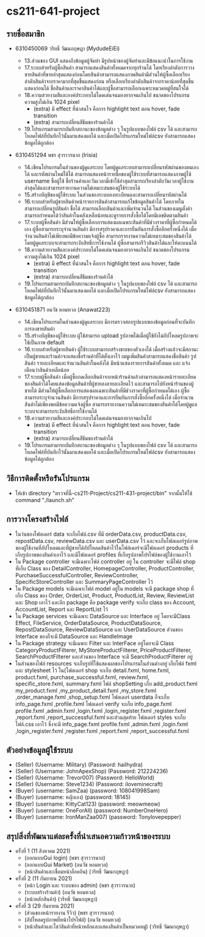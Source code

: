 # cs211-641-project

## รายชื่อสมาชิก
* 6310450069 วริทธิ์ วัฒนกฤษฎา (MydudeEiEi)
  * 13.ส่วนของ GUI แสดงถึงข้อมูลผู้จัดทำ มีรูปหน้าของผู้จัดทำและมีข้อแนะนำในการใช้งาน
  * 17.ระบบสำหรับผู้ซื้อสินค้า สามารถแสดงสินค้าทั้งหมดจากทุกร้านได้ โดยเรียงลำดับการวางขายสินค้าที่ขายล่าสุดแสดงก่อนโดยสินค้าสามารถแสดงภาพสินค้ามีส่วนให้ผู้ซื้อเลือกเรียงลำดับสินค้าจากราคามากที่สุดขึ้นแสดงก่อน หรือเลือกเรียงลำดับสินค้าจากราคาน้อยที่สุดขึ้นแสดงก่อนได้ ชื่อสินค้าและราคาสินค้าได้และผู้ซื้อสามารถเลือกเฉพาะหมวดหมู่ที่สนใจได้
  * 18.ความสวยงามสีและองค์ประกอบไม่โดดเด่นจนมองยากจนเกินไป ขนาดของโปรแกรมความสูงไม่เกิน 1024 pixel 
    * (extra) มี effect ที่น่าสนใจ คือการ highlight text ตอน hover, fade transition
    * (extra) สามารถเปลี่ยนสีธีมของร้านค้าได้
  * 19.โปรแกรมสามารถบันทึกสถานะของข้อมูลต่าง ๆ ในรูปแบบของไฟล์ csv ได้ และสามารถโหลดไฟล์ที่บันทึกไว้นั้นมาแสดงผลได้ และเมื่อเปิดโปรแกรมใหม่ไฟล์csv ยังสามารถแสดงข้อมูลได้ถูกต้อง

  
* 6310451294 พชร สุวราวรนาถ (Irisia)
  * 14.เขียนโปรแกรมในส่วนของผู้ดูแลระบบ โดยผู้ดูแลระบบสามารถเปลี่ยนรหัสผ่านของตนเองได้ และรหัสผ่านใหม่ใช้ได้ สามารถแสดงหน้ารายชื่อของผู้ใช้ระบบที่สามารถแสดงภาพผู้ใช้ username ชื่อผู้ใช้ ชื่อร้านค้าและวันเวลามี่เข้าใช้ล่าสุดสามารถเรียงลำดับวันเวลาผู้ใช้งานล่าสุดได้และสามารถรายงานความไม่เหมาะสมของผู้ใช้ระบบได้
  * 15.สร้างบัญชีของผู้ใช้ระบบ ในส่วนของระบบลงทะเบียนและสามารถเปลี่ยนรหัสผ่านได้
  * 16.ระบบสำหรับผู้ขายสินค้าหน้ารายการสินค้าสามารถแก้ไขข้อมูลสินค้าได้ โดยภายในสามารถเปลี่ยนรูปสินค้า ชื่อได้ สามารถเลือกสินค้าและเพิ่มจำนวนได้ ในส่วนของเมนูตั่งค้าสามารถกำหนดได้ว่าสินค้าในคลังเหลือน้อยและดูรายการสั่งซื้อได้โดยมีเลขติดตามสินค้า
  * 17.ระบบผู้ซื้อสินค้า มีส่วนให้ผู้ซื้อเลือกการแสดงผลเฉพาะสินค้าที่มีช่วงราคาที่ผู้ซื้อกำหนดได้เอง ผู้ซื้อสามารถระบุจำนวนสินค้า มีการสรุปราคาและการยืนยันการสั่งซื้ออีกครั้งหนึ่งได้ เมื่อจำนวนสินค้าไม่เพียงพอมีข้อความแจ้งผู้ซื้อ สามารถรายงานความไม่เหมาะสมของสินค้าได้โดยผู้ดูแลระบบจะสามารถระงับสิทธิ์การใช้งานได้ ผู้ซื้อสามารถรีวิวสินค้าได้และให้คะแนนได้
  * 18.ความสวยงามสีและองค์ประกอบไม่โดดเด่นจนมองยากจนเกินไป ขนาดของโปรแกรมความสูงไม่เกิน 1024 pixel
    * (extra) มี effect ที่น่าสนใจ คือการ highlight text ตอน hover, fade transition
    * (extra) สามารถเปลี่ยนสีธีมของร้านค้าได้
  * 19.โปรแกรมสามารถบันทึกสถานะของข้อมูลต่าง ๆ ในรูปแบบของไฟล์ csv ได้ และสามารถโหลดไฟล์ที่บันทึกไว้นั้นมาแสดงผลได้ และเมื่อเปิดโปรแกรมใหม่ไฟล์csv ยังสามารถแสดงข้อมูลได้ถูกต้อง


* 6310451871 อนวัช หอมหวล (Anawat223)  
  * 14.เขียนโปรแกรมในส่วนของผู้ดูแลระบบ มีการตรวจสอบรูปแบบของข้อมูลก่อนที่จะบันทึกการลงขายสินค้า
  * 15.สร้างบัญชีของผู้ใช้ระบบ ผู้ใช้สามารถ upload รูปภาพได้เมื่อผู้ใช้ยังไม่อัปโหลดรูปภาพจะใช้เป็นภาพ default
  * 16.ระบบสำหรับผู้ขายสินค้า ผู้ใช้ระบบสามารถสร้างขายของตัวเองได้ เมื่อสร้างแล้วจะมีสถานะเป็นผู้ขายและร้านค้าจะแสดงชื่อร้านค้าที่ได้ตั้งเอาไว้ เมนูเพิ่มสินค้าสามารถแสดงชื่อสินค้า รูปสินค้า รายละเอียดและจำนวนสินค้าในคลังได้ มีหน้าแสดงรายการสินค้าทั้งหมด และ แจ้งเตือนว่าสินค้าเหลือน้อย
  * 17.ระบบผู้ซื้อสินค้า เมื่อผู้ซื้อกดเลือกสินค้าจากหน้าร้านค้าแล้วสามารถแสดงหน้ารายละเอียดของสินค้าได้โดยแสดงข้อมูลสินค้าที่ผู้ขายลงลายละเอียดไว้ และสามารถไปยังหน้าร้านของผู้ขายได้ มีส่วนให้ผู้ซื้อเลือกการแสดงผลเฉพาะสินค้าที่มีช่วงราคาที่ผู้ซื้อกำหนดได้เอง ผู้ซื้อสามารถระบุจำนวนสินค้า มีการสรุปราคาและการยืนยันการสั่งซื้ออีกครั้งหนึ่งได้ เมื่อจำนวนสินค้าไม่เพียงพอมีข้อความแจ้งผู้ซื้อ สามารถรายงานความไม่เหมาะสมของสินค้าได้โดยผู้ดูแลระบบจะสามารถระงับสิทธิ์การใช้งานได้
  * 18.ความสวยงามสีและองค์ประกอบไม่โดดเด่นจนมองยากจนเกินไป
    * (extra) มี effect ที่น่าสนใจ คือการ highlight text ตอน hover, fade transition
    * (extra) สามารถเปลี่ยนสีธีมของร้านค้าได้
  * 19.โปรแกรมสามารถบันทึกสถานะของข้อมูลต่าง ๆ ในรูปแบบของไฟล์ csv ได้ และสามารถโหลดไฟล์ที่บันทึกไว้นั้นมาแสดงผลได้ และเมื่อเปิดโปรแกรมใหม่ไฟล์csv ยังสามารถแสดงข้อมูลได้ถูกต้อง


## วิธีการติดตั้งหรือรันโปรแกรม
  * ให้เข้า directory "ตรวจที่นี้-cs211-Project/cs211-431-project/bin" จากนั้นให้ใช้ command "./launch.sh"



## การวางโครงสร้างไฟล์
  * ในว่นของโฟลเดอร์ data จะเก็บไฟล์.csv ที่มี orderData.csv, productData.csv, repostData.csv, reviewData.csv และ userData.csv ไว้ และจะเก็บโฟลเดอร์รูปภาพของผู้ใช้งานที่อัปโหลดและที่ผู้ขายได้อัปโหลดสินค้าไว้ในโฟล์เดอร์จะมีโฟลเดอร์ products ที่เก็บรูปภาพของสินค้าเอาไว้ และมีโฟลเดอร์ profiles ที่เก็บรูปภาพโปรไฟล์ของผู้ใช้งานเอาไว้
  * ใน Package controller จะมีเฉพาะไฟล์ controller อยู่ ใน controller จะมีไฟล์ shop ที่เก็บ Class ของ DetailController, HomepageController, ProductController, PurchaseSuccessfulController, ReviewController, SpecificStoreController และ SummaryPageController ไว้ 
  * ใน Package models จะมีเฉพาะไฟล์ model อยู่ใน models จะมี package shop ที่เก็บ Class ของ Order, OrderList, Product, ProductList, Review, ReviewList และ Shop เอาไว้ และอีก package คือ package verify จะเก็บ class ของ Account, AccountList, Report และ ReportList ไว้
  * ใน Package services จะมีเฉพาะ DataSource และ Interface อยู่ โดยจะมีClass Effect, FileService, OrderDataSource, ProductDataSource, RepostDataSource, ReviewDataSource และ UserDataSource ส่วนของ Interface ของก็จะมี DataSource และ HandleImage
  * ใน Package strategy จะมีเฉพาะ Filter และ InterFace อยู่โดยจะมี Class CategoryProductFilterer, MyStoreProductFilterer, PriceProductFilterer, SearchProductFilterer และส่วนของ Interface จะมี SearchProductFilterer อยู่
  * ในส่วนของไฟล์ resources จะเก็บรูปที่ใช้แสดงผลของโปรแกรมในส่วนต่างอยู่ เก็บไฟล์ fxml และ stylesheet ไว้ ใน(โฟลเดอร์ shop จะเก็บ detail.fxml, home.fxml, product.fxml, purchase_successful.fxml, review.fxml, specific_store.fxml, summary.fxml ไฟล์ shopSetting เก็บ add_product.fxml my_product.fxml ,my_product_detail.fxml ,my_store.fxml ,order_manage.fxml ,shop_setup.fxml โฟลเดอร์ userdata ก็จะเก็บ info_page.fxml ,profile.fxml โฟลเดอร์ verify จะเก็บ info_page.fxml profile.fxml ,admin.fxml ,login.fxml ,login_register.fxml ,register.fxml ,report.fxml ,report_successful.fxml และส่วนสุดท้าย โฟลเดอร์ styles จะเก็บไฟล์.css เอาไว้ ซึ่งจะมี info_page.fxml profile.fxml ,admin.fxml ,login.fxml ,login_register.fxml ,register.fxml ,report.fxml ,report_successful.fxml 

## ตัวอย่างข้อมูลผู้ใช้ระบบ
* (Seller) (Username: Military) (Password: hailhydra)
* (Seller) (Username: JohnApexShop) (Password: 212224236)
* (Seller) (Username: Trevor007) (Password: HelloWorld)
* (Seller) (Username: Steve1234) (Password: iloveminecraft)
* (Buyer) (username: SamZaa) (password: 108041998Sam)
* (Buyer) (username: หญิงเอง) (password: 18145)
* (Buyer) (username: KittyCat123) (password: meowmeow)
* (Buyer) (username: OneForAll) (password: NumberOneHero)
* (Buyer) (username: IronManZaa007) (password: Tonylovepepper)


## สรุปสิ่งที่พัฒนาแต่ละครั้งที่นำเสนอความก้าวหน้าของระบบ
* ครั้งที่ 1 (11 สิงหาคม 2021)
  * (ออกแบบGui login) (พชร สุวราวรนาถ)
  * (ออกแบบGui Market) (อนวัช หอมหวล)
  * (หน้าสินค้าและเชื่อมหน้าล็อคอิน) (วริทธิ์ วัฒนกฤษฎา)
* ครั้งที่ 2 (11 กันยายน 2021)
  * (หน้า Login และ ระบบของ admin) (พชร สุวราวรนาถ)
  * (ระบบสร้างร้านค้า) (อนวัช หอมหวล)
  * (หน้าหลักสินค้า) (วริทธิ์ วัฒนกฤษฎา)
* ครั้งที่ 3 (29 กันยายน 2021)
  * (ส่วนของหน้ารายงาน รีวิว) (พชร สุวราวรนาถ)
  * (อัปโหลดรูปภาพที่หน้าโปรไฟล์) (อนวัช หอมหวล)
  * (หน้าสินค้าและโชว์สินค้าที่หน้าหลักและแสดงสินค้าเป็นหมวดหมู่) (วริทธิ์ วัฒนกฤษฎา)